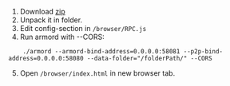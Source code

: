 1. Download [zip](https://github.com/Armor-Network/armor-explorer/archive/browser.zip)
2. Unpack it in folder.
3. Edit config-section in `/browser/RPC.js`
4. Run armord with --CORS:
```
	./armord --armord-bind-address=0.0.0.0:58081 --p2p-bind-address=0.0.0.0:58080 --data-folder="/folderPath/" --CORS
```
5. Open `/browser/index.html` in new browser tab.